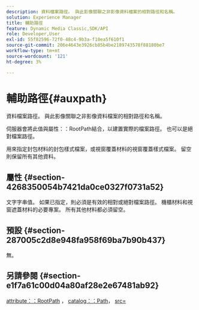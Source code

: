 ```yaml
---
description: 資料檔案路徑。 與此影像關聯之非影像資料檔案的相對路徑和名稱。
solution: Experience Manager
title: 輔助路徑
feature: Dynamic Media Classic,SDK/API
role: Developer,User
exl-id: 55f82596-72f0-48c4-9b3a-f10ea5f610f1
source-git-commit: 206e4643e3926cb85b4be2189743578f88180be7
workflow-type: tm+mt
source-wordcount: '121'
ht-degree: 3%

---
```


# 輔助路徑{#auxpath}

資料檔案路徑。 與此影像關聯之非影像資料檔案的相對路徑和名稱。

伺服器會將此值與屬性：：RootPath結合，以建置實際的檔案路徑。 也可以是絕對檔案路徑。

用來指定封包材料的封包樣式檔案，或視窗覆蓋材料的視窗覆蓋樣式檔案。 留空則保留所有其他資料。

## 屬性 {#section-4268350054b7421da0ce0327f0731a52}

文字字串值。 如果已指定，則必須是有效的相對或絕對檔案路徑。 機櫃材料和視窗遮蓋材料的必要專案。 所有其他材料都必須留空。

## 預設 {#section-287005c2d8e948fa958f69ba7b90b437}

無。

## 另請參閱 {#section-e1f7a61c00d04a80af28e2e67481ab92}

[attribute：：RootPath](../../../../../ir-api/material-cat/image-rendering-api-ref/c-ir-material-catalog/c-ir-attributes-reference/r-ir-rootpath.md#reference-a4d7c96b62e14fcbad1740c702f160f3) ， [catalog：：Path](../../../../../ir-api/material-cat/image-rendering-api-ref/c-ir-material-catalog/c-ir-material-data-reference/r-ir-path.md#reference-59ebb624250a4965ad1737578a2ab590)， [src=](../../../../../ir-api/http-protocol/image-rendering-api-ref/c-ir-http-protocol-ref/c-ir-http-protocol-command-reference/r-ir-src.md#reference-62c98abad22149d68d405ed6aaff8272)
